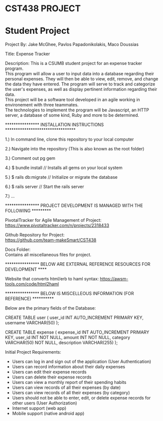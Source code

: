 # CST438 PROJECT
# Student Project
Project By: Jake McGhee, Pavlos Papadonikolakis, Maco Doussias

Title:       Expense Tracker

Description: This is a CSUMB student project for an expense tracker program.  
This program will allow a user to input data into a database regarding their personal expenses.
They will then be able to view, edit, remove, and change the data they have entered.
The program will serve to track and categorize the user's expenses, as well as display
pertinent information regarding their data.  
   This project will be a software tool developed in an agile working in environement with three teammates.    
The technologies to implement the program will be Javascript, an HTTP server, a database of some kind, Ruby 
and more to be determined.


**************** INSTALLATION INSTRUCTIONS *********************************

1.) In command line, clone this repository to your local computer

2.) Navigate into the repository (This is also known as the root folder) 

3.) Comment out pg gem

4.) $ bundle install   // Installs all gems on your local system

5.) $ rails db:migrate // Initialize or migrate the database  

6.) $ rails server     // Start the rails server

7.) ...



**************** PROJECT DEVELOPMENT IS MANAGED WITH THE FOLLOWING *********

PivotalTracker for Agile Management of Project:
https://www.pivotaltracker.com/n/projects/2318433


Github Repository for Project:         
https://github.com/team-makeSmart/CST438


Docs Folder:  
Contains all miscellaneous files for project.



**************** BELOW ARE EXTERNAL REFERENCE RESOURCES FOR DEVELOPMENT ****

Website that converts html/erb to haml syntax:
https://awsm-tools.com/code/html2haml





**************** BELOW IS MISCELLEOUS INFORMATION (FOR REFERENCE) **********

Below are the primary fields of the Database:

CREATE TABLE user (
    user_id INT AUTO_INCREMENT PRIMARY KEY,
    username VARCHAR(50)
);

CREATE TABLE expense (
    expense_id INT AUTO_INCREMENT PRIMARY KEY,
    user_id INT NOT NULL,
    amount INT NOT NULL,
    category VARCHAR(50) NOT NULL,
    description VARCHAR(255)
);


Initial Project Requirements:
- Users can log in and sign out of the application (User Authentication)
- Users can record information about their daily expenses
- Users can edit their expense records
- Users can delete their expense records
- Users can view a monthly report of their spending habits
- Users can view records of all their expenses (by date)
- Users can view records of all their expenses (by category)
- Users should not be able to enter, edit, or delete expense records for other users (User Authorization)
- Internet support (web app)
- Mobile support (native android app)

